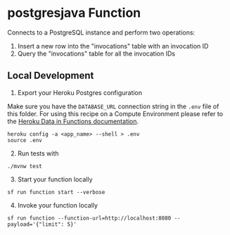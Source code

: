 # postgresjava Function

Connects to a PostgreSQL instance and perform two operations:

1. Insert a new row into the "invocations" table with an invocation ID
2. Query the "invocations" table for all the invocation IDs

## Local Development

1. Export your Heroku Postgres configuration

Make sure you have the `DATABASE_URL` connection string in the `.env` file of this folder. For using this recipe on a Compute Environment please refer to the [Heroku Data in Functions documentation](https://developer.salesforce.com/docs/platform/functions/guide/heroku-data.html).

```
heroku config -a <app_name> --shell > .env
source .env
```

2. Run tests with

```
./mvnw test
```

3. Start your function locally

```
sf run function start --verbose
```

4. Invoke your function locally

```
sf run function --function-url=http://localhost:8080 --payload='{"limit": 5}'
```
